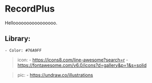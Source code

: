 # RecordPlus

Helloooooooooooooooo.

## Library:
    - Color: #76A9FF

> icon:
    - https://icons8.com/line-awesome?search=r
    - https://fontawesome.com/v6.0/icons?d=gallery&p=1&s=solid

> pic:
    - https://undraw.co/illustrations